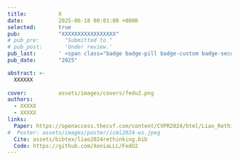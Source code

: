 ```yaml
---
title:          X
date:           2025-06-18 00:01:00 +0800
selected:       true
pub:            "XXXXXXXXXXXXXXXXX"
# pub_pre:        "Submitted to "
# pub_post:       'Under review.'
pub_last:       ' <span class="badge badge-pill badge-custom badge-secondary">CCF A Conference</span><span class="badge badge-pill badge-custom badge-warning">Poster</span>'
pub_date:       "2025"

abstract: >-
  XXXXXX
  
cover:          assets/images/covers/fedu2.png
authors:
  - XXXXX
  - XXXXX
links:
  Paper: https://openaccess.thecvf.com/content/CVPR2024/html/Liao_Rethinking_the_Representation_in_Federated_Unsupervised_Learning_with_Non-IID_Data_CVPR_2024_paper.html
#  Poster: assets/images/poster/icml2024-ws.jpeg
  Cite: assets/bibtex/liao2024rethinking.bib
  Code: https://github.com/XeniaLLL/FedU2
---
```

